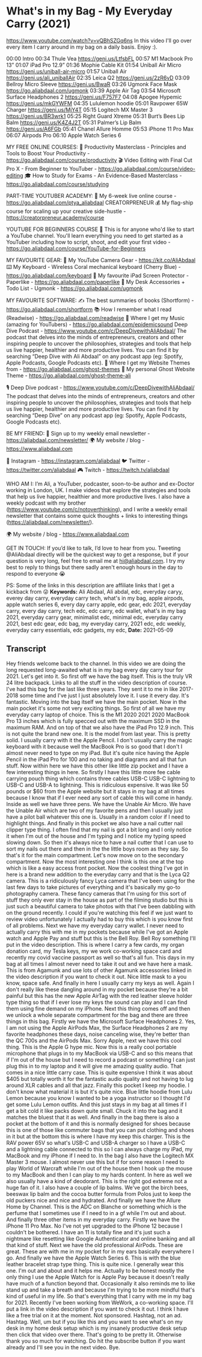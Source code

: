 # What's in my Bag - My Everyday Carry (2021)
https://www.youtube.com/watch?v=vQBhSZGq6ns
In this video I'll go over every item I carry around in my bag on a daily basis. Enjoy :).

00:00 Intro
00:34 Thule Vea https://geni.us/LtfsbFL
00:57 M1 Macbook Pro 13”
01:07 iPad Pro 12.9”
01:36 Mophie Cable Kit
01:54 Uniball Air Micro https://geni.us/uniball-air-micro
01:57 Uniball Air https://geni.us/ali_uniballAir
02:35 Leica Q2 https://geni.us/2zR6vD
03:09 Bellroy Micro Sleeve https://geni.us/BwaR
03:26 Ugmonk Face Mask https://go.aliabdaal.com/ugmonk
03:39 Apple Air Tag 
03:54 Microsoft Surface Headphones 2 https://geni.us/F757F7
04:08 Apogee Hypemic https://geni.us/mkGYWFM
04:35 Lululemon hoodie
05:01 Ravpower 65W Charger https://geni.us/MjY4T
05:15 Logitech MX Master 3 https://geni.us/BR3wrk1
05:25 Right Guard Xtreme
05:31 Burt’s Bees Lip Balm https://geni.us/K4Z4J2T
05:31 Palmer’s Lip Balm https://geni.us/A6FGb
05:41 Chanel Allure Homme
05:53 iPhone 11 Pro Max
06:07 Airpods Pro
06:10 Apple Watch Series 6

MY FREE ONLINE COURSES:
🚀  Productivity Masterclass - Principles and Tools to Boost Your Productivity - https://go.aliabdaal.com/course/productivity
🎬  Video Editing with Final Cut Pro X - From Beginner to YouTuber - https://go.aliabdaal.com/course/video-editing
🎓  How to Study for Exams - An Evidence-Based Masterclass - https://go.aliabdaal.com/course/studying

PART-TIME YOUTUBER ACADEMY:
🍿 My 6-week live online course - https://go.aliabdaal.com/ptya_aliabdaal
CREATORPRENEUR
💰 My flag-ship course for scaling up your creative side-hustle - https://creatorpreneur.academy/course


YOUTUBE FOR BEGINNERS COURSE
📸 This is for anyone who'd like to start a YouTube channel. You'll learn everything you need to get started as a YouTuber including how to script, shoot, and edit your first video - https://go.aliabdaal.com/course/YouTube-for-Beginners



MY FAVOURITE GEAR:
🎥  My YouTube Camera Gear - https://kit.co/AliAbdaal
⌨️  My Keyboard - Wireless Coral mechanical keyboard (Cherry Blue) - https://go.aliabdaal.com/keyboard 
📝  My favourite iPad Screen Protector - Paperlike - https://go.aliabdaal.com/paperlike 
🎒 My Desk Accessories + Todo List - Ugmonk - https://go.aliabdaal.com/ugmonk

MY FAVOURITE SOFTWARE:
✍️ The best summaries of books (Shortform) - https://go.aliabdaal.com/shortform
📚  How I remember what I read (Readwise) - https://go.aliabdaal.com/readwise 
🎵  Where I get my Music (amazing for YouTubers) - https://go.aliabdaal.com/epidemicsound
Deep Dive Podcast - https://www.youtube.com/c/DeepDivewithAliAbdaal/
The podcast that delves into the minds of entrepreneurs, creators and other inspiring people to uncover the philosophies, strategies and tools that help us live happier, healthier and more productive lives. You can find it by searching “Deep Dive with Ali Abdaal” on any podcast app (eg: Spotify, Apple Podcasts, Google Podcasts etc).
👻 Where I get my Website Themes from - https://go.aliabdaal.com/ghost-themes
👻 My personal Ghost Website Theme - https://go.aliabdaal.com/ghost-theme-ali

🎙 Deep Dive podcast - https://www.youtube.com/c/DeepDivewithAliAbdaal/
The podcast that delves into the minds of entrepreneurs, creators and other inspiring people to uncover the philosophies, strategies and tools that help us live happier, healthier and more productive lives. You can find it by searching “Deep Dive” on any podcast app (eg: Spotify, Apple Podcasts, Google Podcasts etc). 

BE MY FRIEND:
💌  Sign up to my weekly email newsletter - https://aliabdaal.com/newsletter/
🌍  My website / blog - https://www.aliabdaal.com 
 
📸  Instagram - https://instagram.com/aliabdaal
🐦  Twitter - https://twitter.com/aliabdaal
🎮  Twitch - https://twitch.tv/aliabdaal

WHO AM I:
I’m Ali, a YouTuber, podcaster, soon-to-be author and ex-Doctor working in London, UK. I make videos that explore the strategies and tools that help us live happier, healthier and more productive lives. I also have a weekly podcast with my brother (https://www.youtube.com/c/notoverthinking), and I write a weekly email newsletter that contains some quick thoughts + links to interesting things (https://aliabdaal.com/newsletter/).

🌍  My website / blog - https://www.aliabdaal.com 

GET IN TOUCH:
If you’d like to talk, I’d love to hear from you. Tweeting @AliAbdaal directly will be the quickest way to get a response, but if your question is very long, feel free to email me at hi@aliabdaal.com. I try my best to reply to things but there sadly aren't enough hours in the day to respond to everyone 😭

PS: Some of the links in this description are affiliate links that I get a kickback from 😜
**Keywords:** Ali Abdaal, Ali abdal, edc, everyday caryy, everey day carry, everyday carry tech, what's in my bag, apple airpods, apple watch series 6, every day carry apple, edc gear, edc 2021, everyday carry, every day carry, tech edc, edc carry, edc wallet, what's in my bag 2021, everyday carry gear, minimalist edc, minimal edc, everyday carry 2021, best edc gear, edc bag, my everyday carry, 2021 edc, edc weekly, everyday carry essentials, edc gadgets, my edc, 
**Date:** 2021-05-09

## Transcript
 Hey friends welcome back to the channel. In this video we are doing the long requested long-awaited what is in my bag every day carry tour for 2021. Let's get into it. So first off we have the bag itself. This is the truly VR 24 litre backpack. Links to all the stuff in the video description of course. I've had this bag for the last like three years. They sent it to me in like 2017-2018 some time and I've just I just absolutely love it. I use it every day. It's fantastic. Moving into the bag itself we have the main pocket. Now in the main pocket it's some not very exciting things. So first of all we have my everyday carry laptop of choice. This is the M1 2020 2021 2020 MacBook Pro 13 inches which is fully specced out with the maximum SSD in the maximum RAM. And on top of that we also have the iPad Pro 12.9 inch. This is not quite the brand new one. It is the model from last year. This is pretty solid. I usually carry with it the Apple Pencil. I don't usually carry the magic keyboard with it because well the MacBook Pro is so good that I don't I almost never need to type on my iPad. But it's quite nice having the Apple Pencil in the iPad Pro for 100 and no taking and diagrams and all that fun stuff. Now within here we have this other like little zip pocket and I have a few interesting things in here. So firstly I have this little more fee cable carrying pouch thing which contains three cables USB-C USB-C lightning to USB-C and USB-A to lightning. This is ridiculous expensive. It was like 50 pounds or $60 from the Apple website but it stays in my bag at all times because I know that if I ever need any sort of cable this will come in handy. Inside as well we have three pens. We have the Unable Air Micro. We have the Unable Air which are two of my favorite pens and then I usually just have a pilot ball whatever this one is. Usually in a random color if I need to highlight things. And finally in this pocket we also have a nail cutter nail clipper type thing. I often find that my nail is got a bit long and I only notice it when I'm out of the house and I'm typing and I notice my typing speed slowing down. So then it's always nice to have a nail cutter that I can use to sort my nails out there and then in the the little boys room as they say. So that's it for the main compartment. Let's now move on to the secondary compartment. Now the most interesting one I think is this one at the top which is like a easy access front pocket. Now the coolest thing I've got in here is a brand new addition to the everyday carry and that is the Lyca Q2 camera. This is a ridiculously fancy Lyca camera that I've been using for the last few days to take pictures of everything and it's basically my go-to photography camera. These fancy cameras that I'm using for this sort of stuff they only ever stay in the house as part of the filming studio but this is just such a beautiful camera to take photos with that I've been dabbling with on the ground recently. I could if you're watching this feel if we just want to review video unfortunately I actually had to buy this which is you know first of all problems. Next we have my everyday carry wallet. I never need to actually carry this with me in my pockets because while I've got an Apple watch and Apple Pay and stuff but this is the Bell Roy. Bell Roy something I'll put in the video description. This is where I carry a few cards, my organ donation card, my Tesla keys, my we work co-working space card and recently my covid vaccine passport as well so that's all fun. This days in my bag at all times I almost never need to take it out and we have here a mask. This is from Agamunk and use lots of other Agamunk accessories linked in the video description if you want to check it out. Nice little mask to a you know, space safe. And finally in here I usually carry my keys as well. Again I don't really like these dangling around in my pocket because they're a bit painful but this has the new Apple AirTag with the red leather sleeve holder type thing so that if I ever lose my keys the sound can play and I can find them using fine demand on my iPhone. Next this thing comes off and then we unlock a whole separate compartment for the bag and there are three things in this bag. Firstly we have the Microsoft Surface Headphones 2. Yes, I am not using the Apple AirPods Max, the Surface Headphones 2 are my favorite headphones these days, noise canceling wise, they're better than the QC 700s and the AirPods Max. Sorry Apple, next we have this cool thing. This is the Apple G hype mic. Now this is a really cool portable microphone that plugs in to my MacBook via USB-C and so this means that if I'm out of the house but I need to record a podcast or something I can just plug this in to my laptop and it will give me amazing quality audio. That comes in a nice little carry case. This is quite expensive I think it was about $405 but totally worth it for the fantastic audio quality and not having to lug around XLR cables and all that jazz. Finally this pocket I keep my hoodie. I don't know what material it is but it's quite nice. Blue little hoodie from Lulu Lemon because you know I wanted to be a yoga instructor so I thought I'd get some Lulu Lemon outfits. And this just stays in my bag at all times if I get a bit cold it like packs down quite small. Chuck it into the bag and it matches the bluest that it as well. And finally in the bag there is also a pocket at the bottom of it and this is normally designed for shoes because this is one of those like commuter bags that you can put clothing and shoes in it but at the bottom this is where I have my keep this charger. This is the RAV power 65V so what's USB-C and USB-A charger so I have a USB-C and a lightning cable connected to this so I can always charge my iPad, my MacBook and my iPhone if I need to. In the bag I also have the Logitech MX Master 3 mouse. I almost never use this but if for some reason I need to play World of Warcraft while I'm out of the house then I hook up the mouse to my MacBook and then I can play to my hards content. In here as well we also usually have a kind of deodorant. This is the right god extreme not a huge fan of it. I also have a couple of lip balms. We've got the birch bees, beeswax lip balm and the cocoa butter formula from Polos just to keep the old puckers nice and nice and hydrated. And finally we have the Allure Home by Channel. This is the ADC on Blanche or something which is the perfume that I sometimes use if I need to in a gf while I'm out and about. And finally three other items in my everyday carry. Firstly we have the iPhone 11 Pro Max. No I've not yet upgraded to the iPhone 12 because I couldn't be bothered. I have an 11 is totally fine and it's just such a nightmare like resetting like Google Authenticator and online banking and all that kind of stuff. Next we have the old professional AirPods. These are great. These are with me in my pocket for in my ears basically everywhere I go. And finally we have the Apple Watch Series 6. This is with the blue leather bracelet strap type thing. This is quite nice. I generally wear this one. I'm out and about and it helps me. Actually to be honest mostly the only thing I use the Apple Watch for is Apple Pay because it doesn't really have much of a function beyond that. Occasionally it also reminds me to like stand up and take a breath and because I'm trying to be more mindful that's kind of useful in my life. So that's everything that I carry with me in my bag for 2021. Recently I've been working from WeWork, a co-working space. I'll put a link in the video description if you want to check it out. I think I have like a free trial on it at the moment. Not sponsored. Hashtag, not an ad. Hashtag. Well, um but if you like this and you want to see what's on my desk in my home desk setup which is my insanely productive desk setup then click that video over there. That's going to be pretty lit. Otherwise thank you so much for watching. Do hit the subscribe button if you want already and I'll see you in the next video. Bye.
